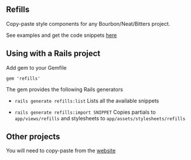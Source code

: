 Refills
-------

Copy-paste style components for any Bourbon/Neat/Bitters project.

See examples and get the code snippets [here](http://thoughtbot.github.io/refills/)

## Using with a Rails project

Add gem to your Gemfile

    gem 'refills'

The gem provides the following Rails generators

* `rails generate refills:list`
Lists all the available snippets

* `rails generate refills:import SNIPPET`
Copies partials to `app/views/refills` and stylesheets to
`app/assets/stylesheets/refills`


## Other projects

You will need to copy-paste from the [website](http://thoughtbot.github.io/refills/)
